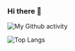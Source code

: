 ### Hi there 👋

![My Github activity](http://github-readme-stats-git-master-iamgruuten.vercel.app/api?username=iamgruuten&show_icons=true&theme=radical&count_private=true)

![Top Langs](http://github-readme-stats-git-master-iamgruuten.vercel.app/api/top-langs/?username=iamgruuten&layout=compact&count_private=true)
